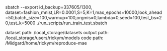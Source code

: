 sbatch --export id_backup=337605/1300, dataset=fashion_mnist,LR=0.0001,S=5,K=1,max_epochs=10000,look_ahead=50,batch_size=100,warmup=100,orgmis=0,lambda=0,seed=100,test_bs=20,test_k=5000 ./run_scripts/run_train_test.sbatch


dataset path: /local_storage/datasets
output path: /local_storage/users/rickym/models
code path: /Midgard/home/rickym/reproduce-mae
